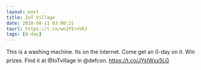 ```yaml
---
layout: post
title: IoT Village
date: 2018-08-11 03:00:21
tourl: https://t.co/wn1PIrnV6J
tags: [0-day]
---
```

This is a washing machine. Its on the internet. Come get an 0-day on it. Win prizes. Find it at @IoTvillage in @defcon. https://t.co/JYsIWxx5LG